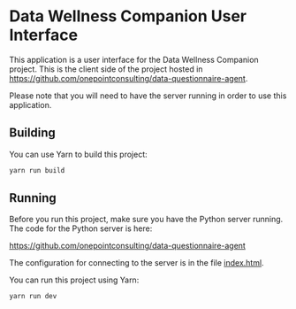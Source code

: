 # Data Wellness Companion User Interface

This application is a user interface for the Data Wellness Companion project. This is the client side of the project hosted
in https://github.com/onepointconsulting/data-questionnaire-agent.

Please note that you will need to have the server running in order to use this application.

## Building

You can use Yarn to build this project:

```bash
yarn run build
```

## Running

Before you run this project, make sure you have the Python server running. The code for the Python server is here:

https://github.com/onepointconsulting/data-questionnaire-agent

The configuration for connecting to the server is in the file [index.html](index.html).

You can run this project using Yarn:

```bash
yarn run dev
````
